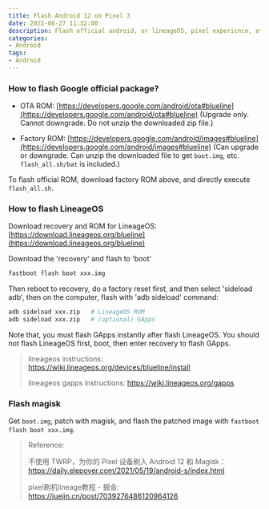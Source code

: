 ```yaml
---
title: Flash Android 12 on Pixel 3
date: 2022-06-27 11:32:00
description: Flash official android, or lineageOS, pixel expericnce, etc, on Google Pixel 3.
categories: 
- Android
tags:
- Android
---
```


### How to flash Google official package?

- OTA ROM: [https://developers.google.com/android/ota#blueline](https://developers.google.com/android/ota#blueline)  (Upgrade only. Cannot downgrade. Do not unzip the downloaded zip file.)

- Factory ROM: [https://developers.google.com/android/images#blueline](https://developers.google.com/android/images#blueline)  (Can upgrade or downgrade. Can unzip the downloaded file to get `boot.img`, etc. `flash_all.sh/bat` is included.)

To flash official ROM, download factory ROM above, and directly execute `flash_all.sh`.


### How to flash LineageOS

Download recovery and ROM for LineageOS: [https://download.lineageos.org/blueline](https://download.lineageos.org/blueline)

Download the 'recovery' and flash to 'boot'

```sh
fastboot flash boot xxx.img
```

Then reboot to recovery, do a factory reset first, and then select 'sideload adb', then on the computer, flash with 'adb sideload' command:

```sh
adb sideload xxx.zip   # LineageOS ROM
adb sideload xxx.zip   # (optional) GApps
```

Note that, you must flash GApps instantly after flash LineageOS. You should not flash LineageOS first, boot, then enter recovery to flash GApps.

> lineageos instructions: https://wiki.lineageos.org/devices/blueline/install
>
> lineageos gapps instructions: https://wiki.lineageos.org/gapps


### Flash magisk

Get `boot.img`, patch with magisk, and flash the patched image with `fastboot flash boot xxx.img`.



> Reference: 
>
> 不使用 TWRP，为你的 Pixel 设备刷入 Android 12 和 Magisk： https://daily.elepover.com/2021/05/19/android-s/index.html
>
> pixel刷机lineage教程 - 掘金:  https://juejin.cn/post/7039276486120964126